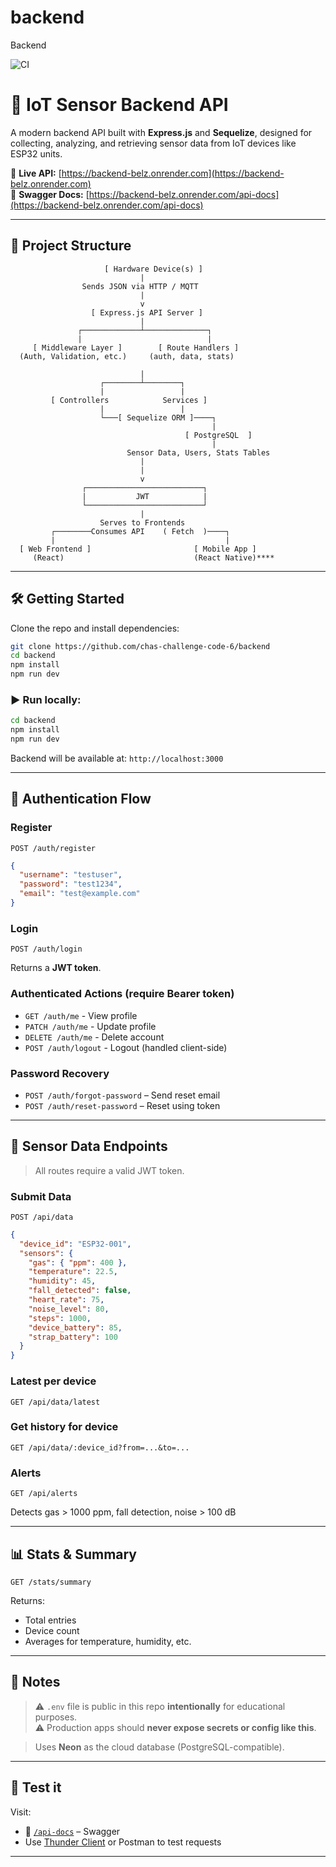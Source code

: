 # backend

Backend

![CI](https://github.com/elinstella/backend/actions/workflows/test.yml/badge.svg)

# 🚀 IoT Sensor Backend API

A modern backend API built with **Express.js** and **Sequelize**, designed for collecting, analyzing, and retrieving sensor data from IoT devices like ESP32 units.

🚀 **Live API:** [https://backend-belz.onrender.com](https://backend-belz.onrender.com)  
📘 **Swagger Docs:** [https://backend-belz.onrender.com/api-docs](https://backend-belz.onrender.com/api-docs)

---

## 📁 Project Structure

```
                     [ Hardware Device(s) ]
                             |
                Sends JSON via HTTP / MQTT
                             |
                             v
                  [ Express.js API Server ]
                             |
               ┌─────────────┴──────────────┐
               |                            |
     [ Middleware Layer ]        [ Route Handlers ]
  (Auth, Validation, etc.)     (auth, data, stats)

                             |
                    ┌────────┴────────┐
                    |                 |
         [ Controllers            Services ]
                    |                 |
                    └───[ Sequelize ORM ]────┐
                                             |
                                       [ PostgreSQL  ]
                                             |
                          Sensor Data, Users, Stats Tables
                             |
                             |
                             v
                ┌──────────────────────────┐
                |           JWT            |
                └──────────────────────────┘
                             |
                    Serves to Frontends
         ┌────────Consumes API    ( Fetch  )────┐
         |                                      |
  [ Web Frontend ]                       [ Mobile App ]
     (React)                             (React Native)****
```

---

## 🛠️ Getting Started

Clone the repo and install dependencies:

```bash
git clone https://github.com/chas-challenge-code-6/backend
cd backend
npm install
npm run dev
```

### ▶️ Run locally:

```bash
cd backend
npm install
npm run dev
```

Backend will be available at: `http://localhost:3000`

---

## 🔐 Authentication Flow

### Register

```http
POST /auth/register
```

```json
{
  "username": "testuser",
  "password": "test1234",
  "email": "test@example.com"
}
```

### Login

```http
POST /auth/login
```

Returns a **JWT token**.

### Authenticated Actions (require Bearer token)

- `GET /auth/me` - View profile
- `PATCH /auth/me` - Update profile
- `DELETE /auth/me` - Delete account
- `POST /auth/logout` - Logout (handled client-side)

### Password Recovery

- `POST /auth/forgot-password` – Send reset email
- `POST /auth/reset-password` – Reset using token

---

## 📡 Sensor Data Endpoints

> All routes require a valid JWT token.

### Submit Data

```http
POST /api/data
```

```json
{
  "device_id": "ESP32-001",
  "sensors": {
    "gas": { "ppm": 400 },
    "temperature": 22.5,
    "humidity": 45,
    "fall_detected": false,
    "heart_rate": 75,
    "noise_level": 80,
    "steps": 1000,
    "device_battery": 85,
    "strap_battery": 100
  }
}
```

### Latest per device

```http
GET /api/data/latest
```

### Get history for device

```http
GET /api/data/:device_id?from=...&to=...
```

### Alerts

```http
GET /api/alerts
```

Detects gas > 1000 ppm, fall detection, noise > 100 dB

---

## 📊 Stats & Summary

```http
GET /stats/summary
```

Returns:

- Total entries
- Device count
- Averages for temperature, humidity, etc.

---

## 📝 Notes

> ⚠️ `.env` file is public in this repo **intentionally** for educational purposes.  
> ⚠️ Production apps should **never expose secrets or config like this**.

> Uses **Neon** as the cloud database (PostgreSQL-compatible).

---

## 🧪 Test it

Visit:

- 🔗 [`/api-docs`](https://backend-belz.onrender.com/api-docs) – Swagger
- Use [Thunder Client](https://www.thunderclient.com/) or Postman to test requests

---
